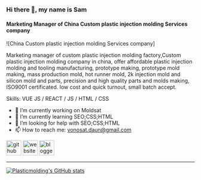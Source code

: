 ### Hi there 👋, my name is Sam



#### Marketing Manager of China Custom plastic injection molding Services company
![China Custom plastic injection molding Services company]

Marketing manager of custom plastic injection molding factory,Custom plastic injection molding company in china, offer affordable plastic injection molding and tooling manufacturing, prototype making, prototype mold making, mass production mold, hot runner mold, 2k injection mold and silicon mold and parts, precision and high quality parts and molds making, ISO9001 certificated. low cost and quick turnout, small batch accept.


Skills: VUE JS / REACT / JS / HTML / CSS

- 🔭 I’m currently working on Moldsat 
- 🌱 I’m currently learning SEO;CSS;HTML 
- 🤔 I’m looking for help with SEO;CSS;HTML 
- 📫 How to reach me: vonosat.daun@gmail.com 


[<img src='https://cdn.jsdelivr.net/npm/simple-icons@3.0.1/icons/github.svg' alt='github' height='40'>](https://github.com/plasticmolding)  [<img src='https://cdn.jsdelivr.net/npm/simple-icons@3.0.1/icons/icloud.svg' alt='website' height='40'>](https://moldsat.com)  [<img src='https://cdn.jsdelivr.net/npm/simple-icons@3.0.1/icons/blogger.svg' alt='blogger' height='40'>](https://custominjectiontooling.blogspot.com/)  

---

[![Plasticmolding's GitHub stats](https://github-readme-stats.vercel.app/api?username=plasticmolding)](https://github.com/anuraghazra/github-readme-stats)
